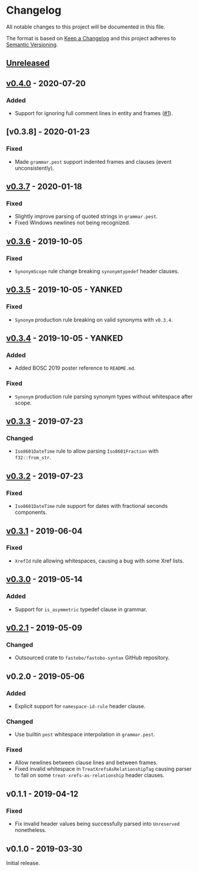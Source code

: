 # Changelog
All notable changes to this project will be documented in this file.

The format is based on [Keep a Changelog](http://keepachangelog.com/en/1.0.0/)
and this project adheres to [Semantic Versioning](http://semver.org/spec/v2.0.0.html).


## [Unreleased]

[Unreleased]: https://github.com/fastobo/fastobo-syntax/compare/v0.4.0...HEAD

## [v0.4.0] - 2020-07-20

[v0.4.0]: https://github.com/fastobo/fastobo-syntax/compare/v0.3.8...v0.4.0


### Added
- Support for ignoring full comment lines in entity and frames 
  ([#1](https://github.com/fastobo/fastobo-syntax/issues/1)).


## [v0.3.8] - 2020-01-23

[v0.3.7]: https://github.com/fastobo/fastobo-syntax/compare/v0.3.7...v0.3.8

### Fixed
- Made `grammar.pest` support indented frames and clauses (event unconsistently).


## [v0.3.7] - 2020-01-18

[v0.3.7]: https://github.com/fastobo/fastobo-syntax/compare/v0.3.6...v0.3.7

### Fixed
- Slightly improve parsing of quoted strings in `grammar.pest`.
- Fixed Windows newlines not being recognized.


## [v0.3.6] - 2019-10-05

[v0.3.6]: https://github.com/fastobo/fastobo-syntax/compare/v0.3.5...v0.3.6

### Fixed
- `SynonymScope` rule change breaking `synonymtypedef` header clauses.


## [v0.3.5] - 2019-10-05 - **YANKED**

[v0.3.5]: https://github.com/fastobo/fastobo-syntax/compare/v0.3.4...v0.3.5

### Fixed
- `Synonym` production rule breaking on valid synonyms with `v0.3.4`.


## [v0.3.4] - 2019-10-05 - **YANKED**

[v0.3.4]: https://github.com/fastobo/fastobo-syntax/compare/v0.3.3...v0.3.4

### Added
- Added BOSC 2019 poster reference to `README.md`.

### Fixed
- `Synonym` production rule parsing synonym types without whitespace after scope.


## [v0.3.3] - 2019-07-23

[v0.3.3]: https://github.com/fastobo/fastobo-syntax/compare/v0.3.2...v0.3.3

### Changed
- `Iso8601DateTime` rule to allow parsing `Iso8601Fraction` with `f32::from_str`.


## [v0.3.2] - 2019-07-23

[v0.3.2]: https://github.com/fastobo/fastobo-syntax/compare/v0.3.1...v0.3.2

### Fixed
- `Iso8601DateTime` rule support for dates with fractional seconds components.


## [v0.3.1] - 2019-06-04

[v0.3.1]: https://github.com/fastobo/fastobo-syntax/compare/v0.3.0...v0.3.1

### Fixed
- `XrefId` rule allowing whitespaces, causing a bug with some Xref lists.


## [v0.3.0] - 2019-05-14

[v0.3.0]: https://github.com/fastobo/fastobo-syntax/compare/v0.2.1...v0.3.0

### Added
- Support for `is_asymmetric` typedef clause in grammar.


## [v0.2.1] - 2019-05-09

[v0.2.1]: https://github.com/fastobo/fastobo-syntax/compare/43b728e...v0.2.1

### Changed
- Outsourced crate to `fastobo/fastobo-syntax` GitHub repository.


## v0.2.0 - 2019-05-06

### Added
- Explicit support for `namespace-id-rule` header clause.

### Changed
- Use builtin `pest` whitespace interpolation in `grammar.pest`.

### Fixed
- Allow newlines between clause lines and between frames.
- Fixed invalid whitespace in `TreatXrefsAsRelationshipTag` causing parser to fail
  on some `treat-xrefs-as-relationship` header clauses.


## v0.1.1 - 2019-04-12

### Fixed
- Fix invalid header values being successfully parsed into `Unreserved` nonetheless.


## v0.1.0 - 2019-03-30

Initial release.

